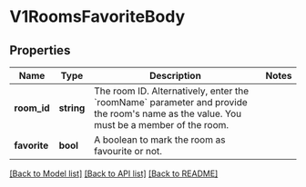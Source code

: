 # V1RoomsFavoriteBody

## Properties
Name | Type | Description | Notes
------------ | ------------- | ------------- | -------------
**room_id** | **string** | The room ID. Alternatively, enter the &#x60;roomName&#x60; parameter and provide the room&#x27;s name as the value. You must be a member of the room. | 
**favorite** | **bool** | A boolean to mark the room as favourite or not. | 

[[Back to Model list]](../../README.md#documentation-for-models) [[Back to API list]](../../README.md#documentation-for-api-endpoints) [[Back to README]](../../README.md)


